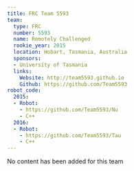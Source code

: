 ```yaml
---
title: FRC Team 5593
team:
  type: FRC
  number: 5593
  name: Remotely Challenged
  rookie_year: 2015
  location: Hobart, Tasmania, Australia
  sponsors:
  - University of Tasmania
  links:
    Website: http://team5593.github.io
    Github: https://github.com/Team5593
robot_code:
  2015:
  - Robot:
    - https://github.com/Team5593/Nu
    - C++
  2016:
  - Robot:
    - https://github.com/Team5593/Tau
    - C++
---
```


No content has been added for this team